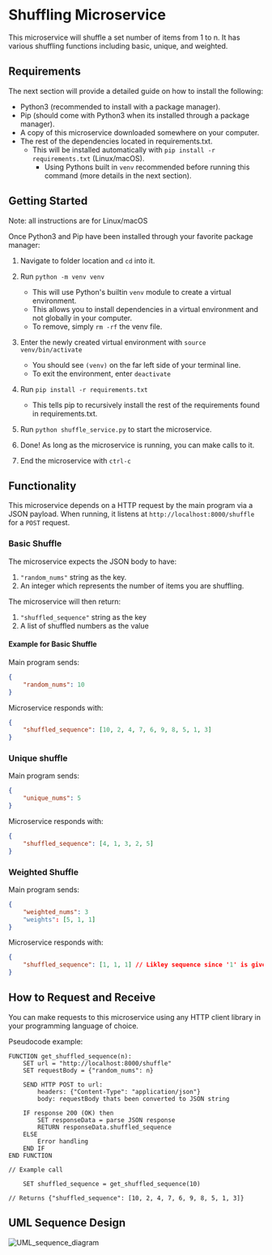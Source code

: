 #  Shuffling Microservice
This microservice will shuffle a set number of items from 1 to n. It has various shuffling functions including basic, unique, and weighted. 

## Requirements
The next section will provide a detailed guide on how to install the following:
- Python3 (recommended to install with a package manager).
- Pip (should come with Python3 when its installed through a package manager).
- A copy of this microservice downloaded somewhere on your computer.
- The rest of the dependencies located in requirements.txt.
    - This will be installed automatically with `pip install -r requirements.txt` (Linux/macOS).
        - Using Pythons built in `venv` recommended before running this command (more details in the next section).


## Getting Started
Note: all instructions are for Linux/macOS

Once Python3 and Pip have been installed through your favorite package manager:
1. Navigate to folder location and `cd` into it.
2. Run `python -m venv venv`
    - This will use Python's builtin `venv` module to create a virtual environment.
    - This allows you to install dependencies in a virtual environment and not globally in your computer.
    - To remove, simply `rm -rf` the venv file.

3. Enter the newly created virtual environment with `source venv/bin/activate`
    - You should see `(venv)` on the far left side of your terminal line.
    - To exit the environment, enter `deactivate`

4. Run `pip install -r requirements.txt`
    - This tells pip to recursively install the rest of the requirements found in requirements.txt.

5. Run `python shuffle_service.py` to start the microservice.

6. Done! As long as the microservice is running, you can make calls to it.

7. End the microservice with `ctrl-c`


## Functionality

This microservice depends on a HTTP request by the main program via a JSON payload.
When running, it listens at `http://localhost:8000/shuffle` for a `POST` request.

### Basic Shuffle
The microservice expects the JSON body to have:
1. `"random_nums"` string as the key.
2. An integer which represents the number of items you are shuffling.

The microservice will then return:
1. `"shuffled_sequence"` string as the key
2. A list of shuffled numbers as the value

#### Example for Basic Shuffle
Main program sends:
```JSON
{
    "random_nums": 10
}
```
Microservice responds with:
```JSON
{
    "shuffled_sequence": [10, 2, 4, 7, 6, 9, 8, 5, 1, 3]
}
```

### Unique shuffle
Main program sends:
```JSON
{
    "unique_nums": 5
}
```
Microservice responds with:
```JSON
{
    "shuffled_sequence": [4, 1, 3, 2, 5]
}
```

### Weighted Shuffle
Main program sends:
```JSON
{
    "weighted_nums": 3
    "weights": [5, 1, 1]
}
```
Microservice responds with:
```JSON
{
    "shuffled_sequence": [1, 1, 1] // Likley sequence since '1' is given a weight of '5' out of possible '7'
}
```

## How to Request and Receive
You can make requests to this microservice using any HTTP client library in your programming language of choice.

Pseudocode example:

```Pseudocode
FUNCTION get_shuffled_sequence(n):
    SET url = "http://localhost:8000/shuffle"
    SET requestBody = {"random_nums": n}

    SEND HTTP POST to url:
        headers: {"Content-Type": "application/json"}
        body: requestBody thats been converted to JSON string

    IF response 200 (OK) then
        SET responseData = parse JSON response
        RETURN responseData.shuffled_sequence
    ELSE
        Error handling
    END IF
END FUNCTION

// Example call

    SET shuffled_sequence = get_shuffled_sequence(10)

// Returns {"shuffled_sequence": [10, 2, 4, 7, 6, 9, 8, 5, 1, 3]}
```

## UML Sequence Design
![UML_sequence_diagram](https://github.com/user-attachments/assets/303996b0-3d0c-4724-9cde-239727150958)
